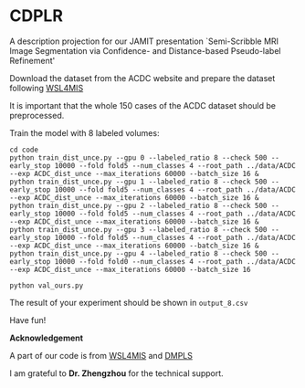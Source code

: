 # CDPLR
A description projection for our JAMIT presentation `Semi-Scribble MRI Image Segmentation via Confidence- and Distance-based Pseudo-label Refinement'

Download the dataset from the ACDC website and prepare the dataset following   [WSL4MIS](https://github.com/HiLab-git/WSL4MIS) 

It is important that the whole 150 cases of the ACDC dataset should be preprocessed.

Train the model with 8 labeled volumes:
```
cd code
python train_dist_unce.py --gpu 0 --labeled_ratio 8 --check 500 --early_stop 10000 --fold fold5 --num_classes 4 --root_path ../data/ACDC --exp ACDC_dist_unce --max_iterations 60000 --batch_size 16 &
python train_dist_unce.py --gpu 1 --labeled_ratio 8 --check 500 --early_stop 10000 --fold fold5 --num_classes 4 --root_path ../data/ACDC --exp ACDC_dist_unce --max_iterations 60000 --batch_size 16 &
python train_dist_unce.py --gpu 2 --labeled_ratio 8 --check 500 --early_stop 10000 --fold fold5 --num_classes 4 --root_path ../data/ACDC --exp ACDC_dist_unce --max_iterations 60000 --batch_size 16 &
python train_dist_unce.py --gpu 3 --labeled_ratio 8 --check 500 --early_stop 10000 --fold fold5 --num_classes 4 --root_path ../data/ACDC --exp ACDC_dist_unce --max_iterations 60000 --batch_size 16 &
python train_dist_unce.py --gpu 4 --labeled_ratio 8 --check 500 --early_stop 10000 --fold fold0 --num_classes 4 --root_path ../data/ACDC --exp ACDC_dist_unce --max_iterations 60000 --batch_size 16

python val_ours.py
```
The result of your experiment should be shown in `output_8.csv`

Have fun!

**Acknowledgement**

A part of our code is from [WSL4MIS](https://github.com/HiLab-git/WSL4MIS) and [DMPLS](https://arxiv.org/abs/2203.02106)

I am grateful to **Dr. Zhengzhou** for the technical support.
